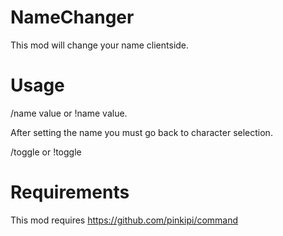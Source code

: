 # NameChanger

This mod will change your name clientside.

# Usage

/name value or !name value.

After setting the name you must go back to character selection.

/toggle or !toggle

# Requirements

This mod requires https://github.com/pinkipi/command
